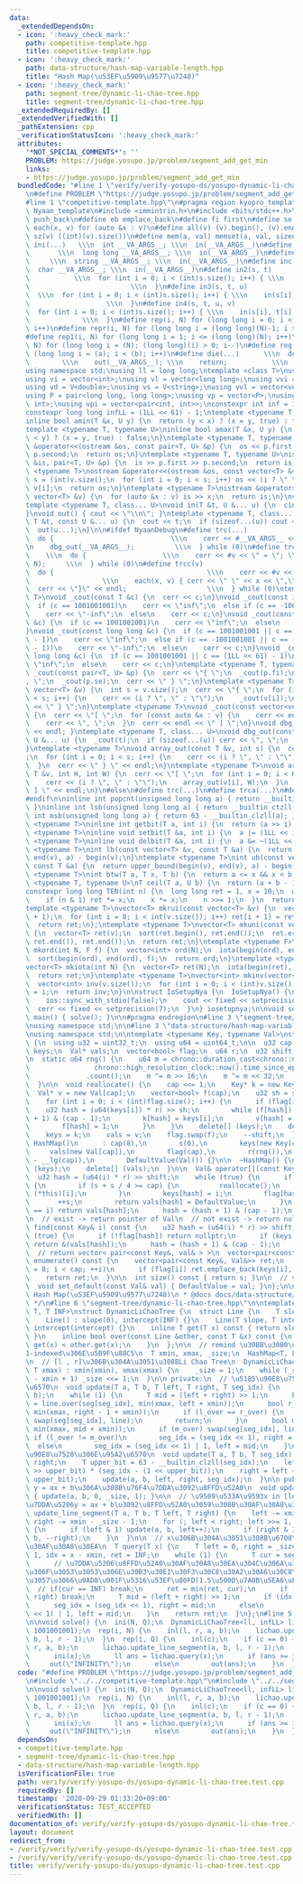 ```yaml
---
data:
  _extendedDependsOn:
  - icon: ':heavy_check_mark:'
    path: competitive-template.hpp
    title: competitive-template.hpp
  - icon: ':heavy_check_mark:'
    path: data-structure/hash-map-variable-length.hpp
    title: "Hash Map(\u53EF\u5909\u9577\u7248)"
  - icon: ':heavy_check_mark:'
    path: segment-tree/dynamic-li-chao-tree.hpp
    title: segment-tree/dynamic-li-chao-tree.hpp
  _extendedRequiredBy: []
  _extendedVerifiedWith: []
  _pathExtension: cpp
  _verificationStatusIcon: ':heavy_check_mark:'
  attributes:
    '*NOT_SPECIAL_COMMENTS*': ''
    PROBLEM: https://judge.yosupo.jp/problem/segment_add_get_min
    links:
    - https://judge.yosupo.jp/problem/segment_add_get_min
  bundledCode: "#line 1 \"verify/verify-yosupo-ds/yosupo-dynamic-li-chao-tree.test.cpp\"\
    \n#define PROBLEM \"https://judge.yosupo.jp/problem/segment_add_get_min\"\n\n\
    #line 1 \"competitive-template.hpp\"\n#pragma region kyopro_template\n#define\
    \ Nyaan_template\n#include <immintrin.h>\n#include <bits/stdc++.h>\n#define pb\
    \ push_back\n#define eb emplace_back\n#define fi first\n#define se second\n#define\
    \ each(x, v) for (auto &x : v)\n#define all(v) (v).begin(), (v).end()\n#define\
    \ sz(v) ((int)(v).size())\n#define mem(a, val) memset(a, val, sizeof(a))\n#define\
    \ ini(...)   \\\n  int __VA_ARGS__; \\\n  in(__VA_ARGS__)\n#define inl(...)  \
    \       \\\n  long long __VA_ARGS__; \\\n  in(__VA_ARGS__)\n#define ins(...) \
    \     \\\n  string __VA_ARGS__; \\\n  in(__VA_ARGS__)\n#define inc(...)    \\\n\
    \  char __VA_ARGS__; \\\n  in(__VA_ARGS__)\n#define in2(s, t)                \
    \           \\\n  for (int i = 0; i < (int)s.size(); i++) { \\\n    in(s[i], t[i]);\
    \                         \\\n  }\n#define in3(s, t, u)                      \
    \  \\\n  for (int i = 0; i < (int)s.size(); i++) { \\\n    in(s[i], t[i], u[i]);\
    \                   \\\n  }\n#define in4(s, t, u, v)                     \\\n\
    \  for (int i = 0; i < (int)s.size(); i++) { \\\n    in(s[i], t[i], u[i], v[i]);\
    \             \\\n  }\n#define rep(i, N) for (long long i = 0; i < (long long)(N);\
    \ i++)\n#define repr(i, N) for (long long i = (long long)(N)-1; i >= 0; i--)\n\
    #define rep1(i, N) for (long long i = 1; i <= (long long)(N); i++)\n#define repr1(i,\
    \ N) for (long long i = (N); (long long)(i) > 0; i--)\n#define reg(i, a, b) for\
    \ (long long i = (a); i < (b); i++)\n#define die(...)      \\\n  do {        \
    \        \\\n    out(__VA_ARGS__); \\\n    return;           \\\n  } while (0)\n\
    using namespace std;\nusing ll = long long;\ntemplate <class T>\nusing V = vector<T>;\n\
    using vi = vector<int>;\nusing vl = vector<long long>;\nusing vvi = vector<vector<int>>;\n\
    using vd = V<double>;\nusing vs = V<string>;\nusing vvl = vector<vector<long long>>;\n\
    using P = pair<long long, long long>;\nusing vp = vector<P>;\nusing pii = pair<int,\
    \ int>;\nusing vpi = vector<pair<int, int>>;\nconstexpr int inf = 1001001001;\n\
    constexpr long long infLL = (1LL << 61) - 1;\ntemplate <typename T, typename U>\n\
    inline bool amin(T &x, U y) {\n  return (y < x) ? (x = y, true) : false;\n}\n\
    template <typename T, typename U>\ninline bool amax(T &x, U y) {\n  return (x\
    \ < y) ? (x = y, true) : false;\n}\ntemplate <typename T, typename U>\nostream\
    \ &operator<<(ostream &os, const pair<T, U> &p) {\n  os << p.first << \" \" <<\
    \ p.second;\n  return os;\n}\ntemplate <typename T, typename U>\nistream &operator>>(istream\
    \ &is, pair<T, U> &p) {\n  is >> p.first >> p.second;\n  return is;\n}\ntemplate\
    \ <typename T>\nostream &operator<<(ostream &os, const vector<T> &v) {\n  int\
    \ s = (int)v.size();\n  for (int i = 0; i < s; i++) os << (i ? \" \" : \"\") <<\
    \ v[i];\n  return os;\n}\ntemplate <typename T>\nistream &operator>>(istream &is,\
    \ vector<T> &v) {\n  for (auto &x : v) is >> x;\n  return is;\n}\nvoid in() {}\n\
    template <typename T, class... U>\nvoid in(T &t, U &... u) {\n  cin >> t;\n  in(u...);\n\
    }\nvoid out() { cout << \"\\n\"; }\ntemplate <typename T, class... U>\nvoid out(const\
    \ T &t, const U &... u) {\n  cout << t;\n  if (sizeof...(u)) cout << \" \";\n\
    \  out(u...);\n}\n\n#ifdef NyaanDebug\n#define trc(...)                   \\\n\
    \  do {                             \\\n    cerr << #__VA_ARGS__ << \" = \"; \\\
    \n    dbg_out(__VA_ARGS__);          \\\n  } while (0)\n#define trca(v, N)   \
    \    \\\n  do {                   \\\n    cerr << #v << \" = \"; \\\n    array_out(v,\
    \ N);     \\\n  } while (0)\n#define trcc(v)                             \\\n\
    \  do {                                      \\\n    cerr << #v << \" = {\"; \
    \                  \\\n    each(x, v) { cerr << \" \" << x << \",\"; } \\\n  \
    \  cerr << \"}\" << endl;                    \\\n  } while (0)\ntemplate <typename\
    \ T>\nvoid _cout(const T &c) {\n  cerr << c;\n}\nvoid _cout(const int &c) {\n\
    \  if (c == 1001001001)\n    cerr << \"inf\";\n  else if (c == -1001001001)\n\
    \    cerr << \"-inf\";\n  else\n    cerr << c;\n}\nvoid _cout(const unsigned int\
    \ &c) {\n  if (c == 1001001001)\n    cerr << \"inf\";\n  else\n    cerr << c;\n\
    }\nvoid _cout(const long long &c) {\n  if (c == 1001001001 || c == (1LL << 61)\
    \ - 1)\n    cerr << \"inf\";\n  else if (c == -1001001001 || c == -((1LL << 61)\
    \ - 1))\n    cerr << \"-inf\";\n  else\n    cerr << c;\n}\nvoid _cout(const unsigned\
    \ long long &c) {\n  if (c == 1001001001 || c == (1LL << 61) - 1)\n    cerr <<\
    \ \"inf\";\n  else\n    cerr << c;\n}\ntemplate <typename T, typename U>\nvoid\
    \ _cout(const pair<T, U> &p) {\n  cerr << \"{ \";\n  _cout(p.fi);\n  cerr << \"\
    , \";\n  _cout(p.se);\n  cerr << \" } \";\n}\ntemplate <typename T>\nvoid _cout(const\
    \ vector<T> &v) {\n  int s = v.size();\n  cerr << \"{ \";\n  for (int i = 0; i\
    \ < s; i++) {\n    cerr << (i ? \", \" : \"\");\n    _cout(v[i]);\n  }\n  cerr\
    \ << \" } \";\n}\ntemplate <typename T>\nvoid _cout(const vector<vector<T>> &v)\
    \ {\n  cerr << \"[ \";\n  for (const auto &x : v) {\n    cerr << endl;\n    _cout(x);\n\
    \    cerr << \", \";\n  }\n  cerr << endl << \" ] \";\n}\nvoid dbg_out() { cerr\
    \ << endl; }\ntemplate <typename T, class... U>\nvoid dbg_out(const T &t, const\
    \ U &... u) {\n  _cout(t);\n  if (sizeof...(u)) cerr << \", \";\n  dbg_out(u...);\n\
    }\ntemplate <typename T>\nvoid array_out(const T &v, int s) {\n  cerr << \"{ \"\
    ;\n  for (int i = 0; i < s; i++) {\n    cerr << (i ? \", \" : \"\");\n    _cout(v[i]);\n\
    \  }\n  cerr << \" } \" << endl;\n}\ntemplate <typename T>\nvoid array_out(const\
    \ T &v, int H, int W) {\n  cerr << \"[ \";\n  for (int i = 0; i < H; i++) {\n\
    \    cerr << (i ? \", \" : \"\");\n    array_out(v[i], W);\n  }\n  cerr << \"\
    \ ] \" << endl;\n}\n#else\n#define trc(...)\n#define trca(...)\n#define trcc(...)\n\
    #endif\n\ninline int popcnt(unsigned long long a) { return __builtin_popcountll(a);\
    \ }\ninline int lsb(unsigned long long a) { return __builtin_ctzll(a); }\ninline\
    \ int msb(unsigned long long a) { return 63 - __builtin_clzll(a); }\ntemplate\
    \ <typename T>\ninline int getbit(T a, int i) {\n  return (a >> i) & 1;\n}\ntemplate\
    \ <typename T>\ninline void setbit(T &a, int i) {\n  a |= (1LL << i);\n}\ntemplate\
    \ <typename T>\ninline void delbit(T &a, int i) {\n  a &= ~(1LL << i);\n}\ntemplate\
    \ <typename T>\nint lb(const vector<T> &v, const T &a) {\n  return lower_bound(begin(v),\
    \ end(v), a) - begin(v);\n}\ntemplate <typename T>\nint ub(const vector<T> &v,\
    \ const T &a) {\n  return upper_bound(begin(v), end(v), a) - begin(v);\n}\ntemplate\
    \ <typename T>\nint btw(T a, T x, T b) {\n  return a <= x && x < b;\n}\ntemplate\
    \ <typename T, typename U>\nT ceil(T a, U b) {\n  return (a + b - 1) / b;\n}\n\
    constexpr long long TEN(int n) {\n  long long ret = 1, x = 10;\n  while (n) {\n\
    \    if (n & 1) ret *= x;\n    x *= x;\n    n >>= 1;\n  }\n  return ret;\n}\n\
    template <typename T>\nvector<T> mkrui(const vector<T> &v) {\n  vector<T> ret(v.size()\
    \ + 1);\n  for (int i = 0; i < int(v.size()); i++) ret[i + 1] = ret[i] + v[i];\n\
    \  return ret;\n};\ntemplate <typename T>\nvector<T> mkuni(const vector<T> &v)\
    \ {\n  vector<T> ret(v);\n  sort(ret.begin(), ret.end());\n  ret.erase(unique(ret.begin(),\
    \ ret.end()), ret.end());\n  return ret;\n}\ntemplate <typename F>\nvector<int>\
    \ mkord(int N, F f) {\n  vector<int> ord(N);\n  iota(begin(ord), end(ord), 0);\n\
    \  sort(begin(ord), end(ord), f);\n  return ord;\n}\ntemplate <typename T = int>\n\
    vector<T> mkiota(int N) {\n  vector<T> ret(N);\n  iota(begin(ret), end(ret), 0);\n\
    \  return ret;\n}\ntemplate <typename T>\nvector<int> mkinv(vector<T> &v) {\n\
    \  vector<int> inv(v.size());\n  for (int i = 0; i < (int)v.size(); i++) inv[v[i]]\
    \ = i;\n  return inv;\n}\n\nstruct IoSetupNya {\n  IoSetupNya() {\n    cin.tie(nullptr);\n\
    \    ios::sync_with_stdio(false);\n    cout << fixed << setprecision(15);\n  \
    \  cerr << fixed << setprecision(7);\n  }\n} iosetupnya;\n\nvoid solve();\nint\
    \ main() { solve(); }\n\n#pragma endregion\n#line 3 \"segment-tree/dynamic-li-chao-tree.hpp\"\
    \nusing namespace std;\n\n#line 3 \"data-structure/hash-map-variable-length.hpp\"\
    \nusing namespace std;\n\ntemplate <typename Key, typename Val>\nstruct HashMap\
    \ {\n  using u32 = uint32_t;\n  using u64 = uint64_t;\n\n  u32 cap, s;\n  Key*\
    \ keys;\n  Val* vals;\n  vector<bool> flag;\n  u64 r;\n  u32 shift;\n  Val DefaultValue;\n\
    \n  static u64 rng() {\n    u64 m = chrono::duration_cast<chrono::nanoseconds>(\n\
    \                chrono::high_resolution_clock::now().time_since_epoch())\n  \
    \              .count();\n    m ^= m >> 16;\n    m ^= m << 32;\n    return m;\n\
    \  }\n\n  void reallocate() {\n    cap <<= 1;\n    Key* k = new Key[cap];\n  \
    \  Val* v = new Val[cap];\n    vector<bool> f(cap);\n    u32 sh = shift - 1;\n\
    \    for (int i = 0; i < (int)flag.size(); i++) {\n      if (flag[i]) {\n    \
    \    u32 hash = (u64(keys[i]) * r) >> sh;\n        while (f[hash]) hash = (hash\
    \ + 1) & (cap - 1);\n        k[hash] = keys[i];\n        v[hash] = vals[i];\n\
    \        f[hash] = 1;\n      }\n    }\n    delete[] (keys);\n    delete[] (vals);\n\
    \    keys = k;\n    vals = v;\n    flag.swap(f);\n    --shift;\n  }\n\n  explicit\
    \ HashMap()\n      : cap(8),\n        s(0),\n        keys(new Key[cap]),\n   \
    \     vals(new Val[cap]),\n        flag(cap),\n        r(rng()),\n        shift(64\
    \ - __lg(cap)),\n        DefaultValue(Val()) {}\n\n  ~HashMap() {\n    delete[]\
    \ (keys);\n    delete[] (vals);\n  }\n\n  Val& operator[](const Key& i) {\n  \
    \  u32 hash = (u64(i) * r) >> shift;\n    while (true) {\n      if (!flag[hash])\
    \ {\n        if (s + s / 4 >= cap) {\n          reallocate();\n          return\
    \ (*this)[i];\n        }\n        keys[hash] = i;\n        flag[hash] = 1;\n \
    \       ++s;\n        return vals[hash] = DefaultValue;\n      }\n      if (keys[hash]\
    \ == i) return vals[hash];\n      hash = (hash + 1) & (cap - 1);\n    }\n  }\n\
    \n  // exist -> return pointer of Val\n  // not exist -> return nullptr\n  Val*\
    \ find(const Key& i) const {\n    u32 hash = (u64(i) * r) >> shift;\n    while\
    \ (true) {\n      if (!flag[hash]) return nullptr;\n      if (keys[hash] == i)\
    \ return &(vals[hash]);\n      hash = (hash + 1) & (cap - 1);\n    }\n  }\n\n\
    \  // return vector< pair<const Key&, val& > >\n  vector<pair<const Key&, Val&>>\
    \ enumerate() const {\n    vector<pair<const Key&, Val&>> ret;\n    for (u32 i\
    \ = 0; i < cap; ++i)\n      if (flag[i]) ret.emplace_back(keys[i], vals[i]);\n\
    \    return ret;\n  }\n\n  int size() const { return s; }\n\n  // set default_value\n\
    \  void set_default(const Val& val) { DefaultValue = val; }\n};\n\n/**\n * @brief\
    \ Hash Map(\u53EF\u5909\u9577\u7248)\n * @docs docs/data-structure/hash-map.md\n\
    \ */\n#line 6 \"segment-tree/dynamic-li-chao-tree.hpp\"\n\ntemplate <typename\
    \ T, T INF>\nstruct DynamicLiChaoTree {\n  struct Line {\n    T slope, intercept;\n\
    \    Line() : slope(0), intercept(INF) {}\n    Line(T slope, T intercept) : slope(slope),\
    \ intercept(intercept) {}\n    inline T get(T x) const { return slope * x + intercept;\
    \ }\n    inline bool over(const Line &other, const T &x) const {\n      return\
    \ get(x) < other.get(x);\n    }\n  };\n\n  // remind \u30BB\u30B0\u6728\u306F\
    1-indexed\u306E\u5B9F\u88C5\n  T xmin, xmax, _size;\n  HashMap<T, Line> seg;\n\
    \n  // [l , r]\u306B\u304A\u3051\u308BLi Chao Tree\n  DynamicLiChaoTree(T xmin,\
    \ T xmax) : xmin(xmin), xmax(xmax) {\n    _size = 1;\n    while (_size < xmax\
    \ - xmin + 1) _size <<= 1;\n  }\n\n private:\n  // \u5185\u90E8\u7528\u306E\u95A2\
    \u6570\n  void update(T a, T b, T left, T right, T seg_idx) {\n    Line line(a,\
    \ b);\n    while (1) {\n      T mid = (left + right) >> 1;\n      bool l_over\
    \ = line.over(seg[seg_idx], min(xmax, left + xmin));\n      bool r_over = line.over(seg[seg_idx],\
    \ min(xmax, right - 1 + xmin));\n      if (l_over == r_over) {\n        if (l_over)\
    \ swap(seg[seg_idx], line);\n        return;\n      }\n      bool m_over = line.over(seg[seg_idx],\
    \ min(xmax, mid + xmin));\n      if (m_over) swap(seg[seg_idx], line);\n     \
    \ if (l_over != m_over)\n        seg_idx = (seg_idx << 1), right = mid;\n    \
    \  else\n        seg_idx = (seg_idx << 1) | 1, left = mid;\n    }\n  }\n  // \u5185\
    \u90E8\u7528\u306E\u95A2\u6570\n  void update(T a, T b, T seg_idx) {\n    T left,\
    \ right;\n    T upper_bit = 63 - __builtin_clzll(seg_idx);\n    left = (_size\
    \ >> upper_bit) * (seg_idx - (1 << upper_bit));\n    right = left + (_size >>\
    \ upper_bit);\n    update(a, b, left, right, seg_idx);\n  }\n\n public:\n  //\
    \ y = ax + b\u306A\u308B\u76F4\u7DDA\u3092\u8FFD\u52A0\n  void update(T a, T b)\
    \ { update(a, b, 0, _size, 1); }\n\n  // \u9589\u533A\u9593x in [left , right]\u306B\
    \u7DDA\u5206y = ax + b\u3092\u8FFD\u52A0\u3059\u308B\u30AF\u30A8\u30EA\n  void\
    \ update_line_segment(T a, T b, T left, T right) {\n    left -= xmin - _size,\
    \ right -= xmin - _size - 1;\n    for (; left < right; left >>= 1, right >>= 1)\
    \ {\n      if (left & 1) update(a, b, left++);\n      if (right & 1) update(a,\
    \ b, --right);\n    }\n  }\n\n  // x\u306B\u304A\u3051\u308B\u6700\u5C0F\u5024\
    \u30AF\u30A8\u30EA\n  T query(T x) {\n    T left = 0, right = _size, seg_idx =\
    \ 1, idx = x - xmin, ret = INF;\n    while (1) {\n      T cur = seg[seg_idx].get(x);\n\
    \      // \u7DDA\u5206\u8FFD\u52A0\u30AF\u30A8\u30EA\u304C\u306A\u3044\u5834\u5408\
    \u306F\u3053\u3053\u306E\u30B3\u30E1\u30F3\u30C8\u30A2\u30A6\u30C8\u3092\u5916\
    \u3057\u3066\u9AD8\u901F\u5316\u53EF\u80FD(1.5\u500D\u7A0B\u5EA6\uFF1F)\n    \
    \  // if(cur == INF) break;\n      ret = min(ret, cur);\n      if (left + 1 >=\
    \ right) break;\n      T mid = (left + right) >> 1;\n      if (idx < mid)\n  \
    \      seg_idx = (seg_idx << 1), right = mid;\n      else\n        seg_idx = (seg_idx\
    \ << 1) | 1, left = mid;\n    }\n    return ret;\n  }\n};\n#line 5 \"verify/verify-yosupo-ds/yosupo-dynamic-li-chao-tree.test.cpp\"\
    \n\nvoid solve() {\n  ini(N, Q);\n  DynamicLiChaoTree<ll, infLL> lichao(-1001001001,\
    \ 1001001001);\n  rep(i, N) {\n    inl(l, r, a, b);\n    lichao.update_line_segment(a,\
    \ b, l, r - 1);\n  }\n  rep(i, Q) {\n    inl(c);\n    if (c == 0) {\n      inl(l,\
    \ r, a, b);\n      lichao.update_line_segment(a, b, l, r - 1);\n    } else {\n\
    \      ini(x);\n      ll ans = lichao.query(x);\n      if (ans >= infLL)\n   \
    \     out(\"INFINITY\");\n      else\n        out(ans);\n    }\n  }\n}\n"
  code: "#define PROBLEM \"https://judge.yosupo.jp/problem/segment_add_get_min\"\n\
    \n#include \"../../competitive-template.hpp\"\n#include \"../../segment-tree/dynamic-li-chao-tree.hpp\"\
    \n\nvoid solve() {\n  ini(N, Q);\n  DynamicLiChaoTree<ll, infLL> lichao(-1001001001,\
    \ 1001001001);\n  rep(i, N) {\n    inl(l, r, a, b);\n    lichao.update_line_segment(a,\
    \ b, l, r - 1);\n  }\n  rep(i, Q) {\n    inl(c);\n    if (c == 0) {\n      inl(l,\
    \ r, a, b);\n      lichao.update_line_segment(a, b, l, r - 1);\n    } else {\n\
    \      ini(x);\n      ll ans = lichao.query(x);\n      if (ans >= infLL)\n   \
    \     out(\"INFINITY\");\n      else\n        out(ans);\n    }\n  }\n}"
  dependsOn:
  - competitive-template.hpp
  - segment-tree/dynamic-li-chao-tree.hpp
  - data-structure/hash-map-variable-length.hpp
  isVerificationFile: true
  path: verify/verify-yosupo-ds/yosupo-dynamic-li-chao-tree.test.cpp
  requiredBy: []
  timestamp: '2020-09-29 01:33:20+09:00'
  verificationStatus: TEST_ACCEPTED
  verifiedWith: []
documentation_of: verify/verify-yosupo-ds/yosupo-dynamic-li-chao-tree.test.cpp
layout: document
redirect_from:
- /verify/verify/verify-yosupo-ds/yosupo-dynamic-li-chao-tree.test.cpp
- /verify/verify/verify-yosupo-ds/yosupo-dynamic-li-chao-tree.test.cpp.html
title: verify/verify-yosupo-ds/yosupo-dynamic-li-chao-tree.test.cpp
---
```


